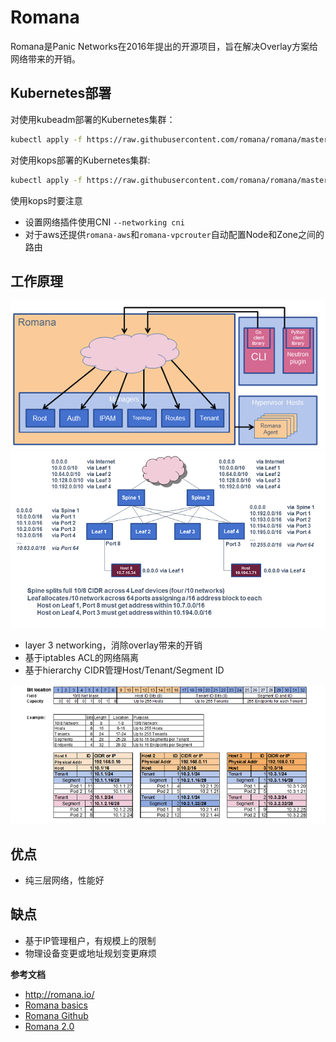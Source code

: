 <!-- toc -->

# Romana

Romana是Panic Networks在2016年提出的开源项目，旨在解决Overlay方案给网络带来的开销。

## Kubernetes部署

对使用kubeadm部署的Kubernetes集群：

```sh
kubectl apply -f https://raw.githubusercontent.com/romana/romana/master/docs/kubernetes/romana-kubeadm.yml
```

对使用kops部署的Kubernetes集群:

```sh
kubectl apply -f https://raw.githubusercontent.com/romana/romana/master/docs/kubernetes/romana-kops.yml
```

使用kops时要注意

- 设置网络插件使用CNI `--networking cni`
- 对于aws还提供`romana-aws`和`romana-vpcrouter`自动配置Node和Zone之间的路由

## 工作原理


![](assets/markdown-img-paste-2019030514115236.png)
![](assets/markdown-img-paste-20190305141156372.png)

- layer 3 networking，消除overlay带来的开销
- 基于iptables ACL的网络隔离
- 基于hierarchy CIDR管理Host/Tenant/Segment ID


![](assets/markdown-img-paste-20190305141202716.png)

## 优点

- 纯三层网络，性能好

## 缺点

- 基于IP管理租户，有规模上的限制
- 物理设备变更或地址规划变更麻烦

**参考文档**

- <http://romana.io/>
- [Romana basics](http://romana.io/how/romana_basics/)
- [Romana Github](https://github.com/romana/romana)
- [Romana 2.0](http://romana.readthedocs.io/en/latest/index.html)
